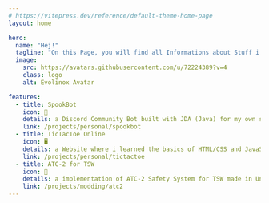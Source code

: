 ```yaml
---
# https://vitepress.dev/reference/default-theme-home-page
layout: home

hero:
  name: "Hej!"
  tagline: "On this Page, you will find all Informations about Stuff i'm working on!"
  image:
    src: https://avatars.githubusercontent.com/u/72224389?v=4
    class: logo
    alt: Evolinox Avatar

features:
  - title: SpookBot
    icon: 🤖
    details: a Discord Community Bot built with JDA (Java) for my own small Server.
    link: /projects/personal/spookbot
  - title: TicTacToe Online
    icon: 🖥️
    details: a Website where i learned the basics of HTML/CSS and JavaScript.
    link: /projects/personal/tictactoe
  - title: ATC-2 for TSW
    icon: 🚦
    details: a implementation of ATC-2 Safety System for TSW made in Unreal Engine.
    link: /projects/modding/atc2
---
```


